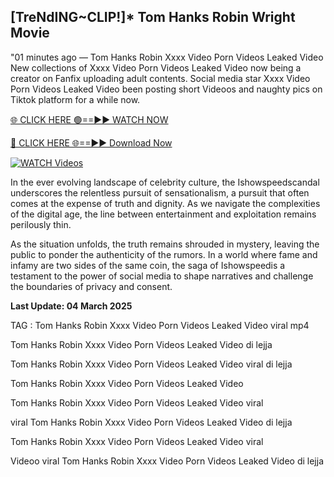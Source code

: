 ## [TreNdING~CLIP!]* Tom Hanks Robin Wright Movie


"01 minutes ago —  Tom Hanks Robin Xxxx Video Porn Videos Leaked Video New collections of   Xxxx Video Porn Videos Leaked Video now being a creator on Fanfix uploading adult contents. Social media star   Xxxx Video Porn Videos Leaked Video been posting short Videoos and naughty pics on Tiktok platform for a while now. 


[🌐 CLICK HERE 🟢==►► WATCH NOW](https://ultra-bulletin.blogspot.com/p/ultra-bulletin-25.html)

[🔴 CLICK HERE 🌐==►► Download Now](https://ultra-bulletin.blogspot.com/p/ultra-bulletin-25.html)

[![WATCH Videos](https://i.imgur.com/dJHk4Zq.gif)](https://ultra-bulletin.blogspot.com/p/ultra-bulletin-25.html)


In the ever evolving landscape of celebrity culture, the Ishowspeedscandal underscores the relentless pursuit of sensationalism, a pursuit that often comes at the expense of truth and dignity. As we navigate the complexities of the digital age, the line between entertainment and exploitation remains perilously thin.

As the situation unfolds, the truth remains shrouded in mystery, leaving the public to ponder the authenticity of the rumors. In a world where fame and infamy are two sides of the same coin, the saga of Ishowspeedis a testament to the power of social media to shape narratives and challenge the boundaries of privacy and consent.

**Last Update: 04 March 2025**

TAG :
Tom Hanks Robin Xxxx Video Porn Videos Leaked Video viral mp4

Tom Hanks Robin Xxxx Video Porn Videos Leaked Video di lejja

Tom Hanks Robin Xxxx Video Porn Videos Leaked Video viral di lejja

Tom Hanks Robin Xxxx Video Porn Videos Leaked Video

Tom Hanks Robin Xxxx Video Porn Videos Leaked Video viral

viral Tom Hanks Robin Xxxx Video Porn Videos Leaked Video di lejja

Tom Hanks Robin Xxxx Video Porn Videos Leaked Video viral

Videoo viral Tom Hanks Robin Xxxx Video Porn Videos Leaked Video di lejja
